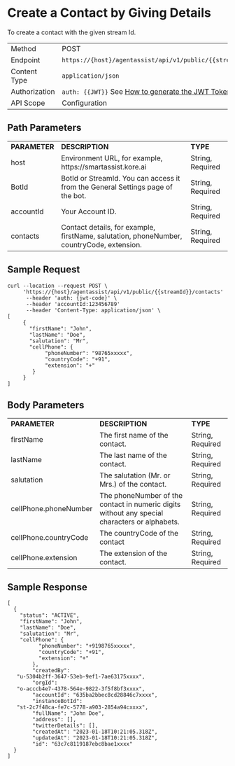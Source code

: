 # Create a Contact by Giving Details

To create a contact with the given stream Id.

<table>
  <tr>
   <td>Method
   </td>
   <td>POST
   </td>
  </tr>
  <tr>
   <td>Endpoint
   </td>
   <td><code>https://{host}/agentassist/api/v1/public/{{streamId}}/contacts</code>
   </td>
  </tr>
  <tr>
   <td>Content Type
   </td>
   <td><code>application/json</code>
   </td>
  </tr>
  <tr>
   <td>Authorization
   </td>
   <td><code>auth: {{JWT}}</code>
See <a href="https://docs.kore.ai/smartassist/api/api-setup/#Generating_a_JWT_token">How to generate the JWT Token.</a>
   </td>
  </tr>
  <tr>
   <td>API Scope
   </td>
   <td>Configuration
   </td>
  </tr>
</table>

## Path Parameters

<table>
  <tr>
   <td><strong>PARAMETER</strong>
   </td>
   <td><strong>DESCRIPTION</strong>
   </td>
   <td><strong>TYPE</strong>
   </td>
  </tr>
  <tr>
   <td>host
   </td>
   <td>Environment URL, for example, https://smartassist.kore.ai
   </td>
   <td>String, Required
   </td>
  </tr>
  <tr>
   <td>BotId
   </td>
   <td>BotId or StreamId. You can access it from the General Settings page of the bot.
   </td>
   <td>String, Required
   </td>
  </tr>
  <tr>
   <td>accountId
   </td>
   <td>Your Account ID.
   </td>
   <td>String, Required
   </td>
  </tr>
  <tr>
   <td>contacts
   </td>
   <td>Contact details, for example, firstName, salutation, phoneNumber, countryCode, extension.
   </td>
   <td>String, Required
   </td>
  </tr>
</table>

## Sample Request

```
curl --location --request POST \
     'https://{host}/agentassist/api/v1/public/{{streamId}}/contacts'
      --header 'auth: {jwt-code}' \
      --header 'accountId:123456789'
      --header 'Content-Type: application/json' \
[
     {
       "firstName": "John",
       "lastName": "Doe",
       "salutation": "Mr",
       "cellPhone": {
            "phoneNumber": "98765xxxxx",
            "countryCode": "+91",
            "extension": "+"
        }
     }
]
```

## Body Parameters

<table>
  <tr>
   <td><strong>PARAMETER</strong>
   </td>
   <td><strong>DESCRIPTION</strong>
   </td>
   <td><strong>TYPE</strong>
   </td>
  </tr>
  <tr>
   <td>firstName
   </td>
   <td>The first name of the contact.
   </td>
   <td>String, Required
   </td>
  </tr>
  <tr>
   <td>lastName
   </td>
   <td>The last name of the contact.
   </td>
   <td>String, Required
   </td>
  </tr>
  <tr>
   <td>salutation
   </td>
   <td>The salutation (Mr. or Mrs.) of the contact.
   </td>
   <td>String, Required
   </td>
  </tr>
  <tr>
   <td>cellPhone.phoneNumber
   </td>
   <td>The phoneNumber of the contact in numeric digits without any special characters or alphabets.
   </td>
   <td>String, Required
   </td>
  </tr>
  <tr>
   <td>cellPhone.countryCode
   </td>
   <td>The countryCode of the contact
   </td>
   <td>String, Required
   </td>
  </tr>
  <tr>
   <td>cellPhone.extension
   </td>
   <td>The extension of the contact.
   </td>
   <td>String, Required
   </td>
  </tr>
</table>

## Sample Response

```
[
  {
    "status": "ACTIVE",
    "firstName": "John",
    "lastName": "Doe",
    "salutation": "Mr",
    "cellPhone": {
          "phoneNumber": "+9198765xxxxx",
          "countryCode": "+91",
          "extension": "+"
        },
        "createdBy":
   "u-5304b2ff-3647-53eb-9ef1-7ae63175xxxx",
        "orgId":
   "o-acccb4e7-4378-564e-9822-3f5f8bf3xxxx",
        "accountId": "635ba2bbec8cd28846c7xxxx",
        "instanceBotId":
   "st-2c7f48ca-fe7c-5778-a903-2854a94cxxxx",
        "fullName": "John Doe",
        "address": [],
        "twitterDetails": [],
        "createdAt": "2023-01-18T10:21:05.318Z",
        "updatedAt": "2023-01-18T10:21:05.318Z",
        "id": "63c7c8119187ebc8bae1xxxx"
  }
]
```